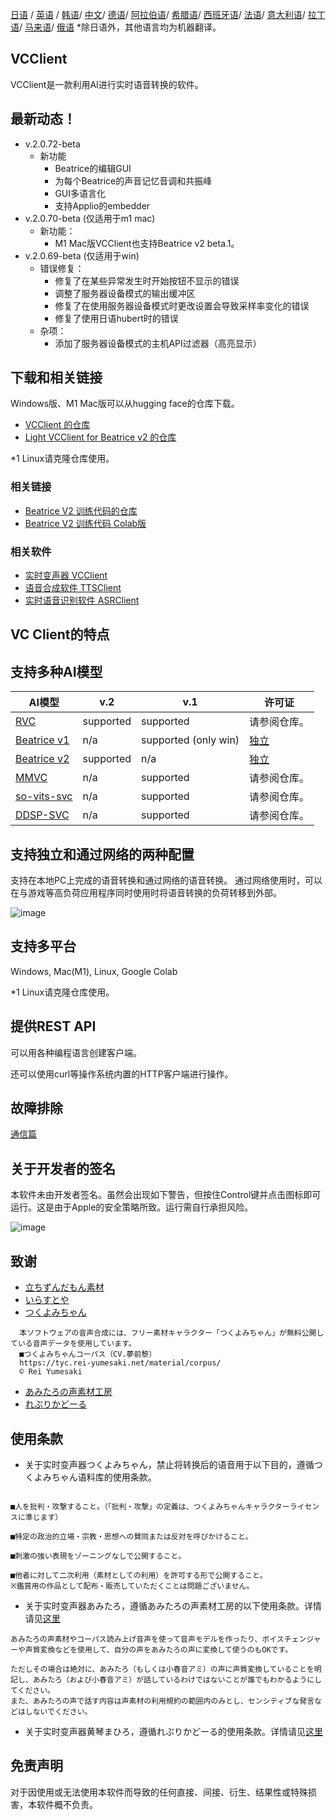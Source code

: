 [日语](/README.md) /
[英语](/docs_i18n/README_en.md) /
[韩语](/docs_i18n/README_ko.md)/
[中文](/docs_i18n/README_zh.md)/
[德语](/docs_i18n/README_de.md)/
[阿拉伯语](/docs_i18n/README_ar.md)/
[希腊语](/docs_i18n/README_el.md)/
[西班牙语](/docs_i18n/README_es.md)/
[法语](/docs_i18n/README_fr.md)/
[意大利语](/docs_i18n/README_it.md)/
[拉丁语](/docs_i18n/README_la.md)/
[马来语](/docs_i18n/README_ms.md)/
[俄语](/docs_i18n/README_ru.md)
*除日语外，其他语言均为机器翻译。

## VCClient

VCClient是一款利用AI进行实时语音转换的软件。

## 最新动态！

* v.2.0.72-beta
  * 新功能
    * Beatrice的编辑GUI
    * 为每个Beatrice的声音记忆音调和共振峰
    * GUI多语言化
    * 支持Applio的embedder
* v.2.0.70-beta (仅适用于m1 mac)
  * 新功能：
    * M1 Mac版VCClient也支持Beatrice v2 beta.1。
* v.2.0.69-beta (仅适用于win)
  * 错误修复：
    * 修复了在某些异常发生时开始按钮不显示的错误
    * 调整了服务器设备模式的输出缓冲区
    * 修复了在使用服务器设备模式时更改设置会导致采样率变化的错误
    * 修复了使用日语hubert时的错误
  * 杂项：
    * 添加了服务器设备模式的主机API过滤器（高亮显示）

## 下载和相关链接

Windows版、M1 Mac版可以从hugging face的仓库下载。

* [VCClient 的仓库](https://huggingface.co/wok000/vcclient000/tree/main)
* [Light VCClient for Beatrice v2 的仓库](https://huggingface.co/wok000/light_vcclient_beatrice/tree/main)

*1 Linux请克隆仓库使用。

### 相关链接

* [Beatrice V2 训练代码的仓库](https://huggingface.co/fierce-cats/beatrice-trainer)
* [Beatrice V2 训练代码 Colab版](https://github.com/w-okada/beatrice-trainer-colab)

### 相关软件

* [实时变声器 VCClient](https://github.com/w-okada/voice-changer)
* [语音合成软件 TTSClient](https://github.com/w-okada/ttsclient)
* [实时语音识别软件 ASRClient](https://github.com/w-okada/asrclient)

## VC Client的特点

## 支持多种AI模型

| AI模型                                                                                                     | v.2       | v.1                  | 许可证                                                                                 |
| ------------------------------------------------------------------------------------------------------------ | --------- | -------------------- | ------------------------------------------------------------------------------------------ |
| [RVC ](https://github.com/RVC-Project/Retrieval-based-Voice-Conversion-WebUI/blob/main/docs/jp/README.ja.md) | supported | supported            | 请参阅仓库。                                                             |
| [Beatrice v1](https://prj-beatrice.com/)                                                                     | n/a       | supported (only win) | [独立](https://github.com/w-okada/voice-changer/tree/master/server/voice_changer/Beatrice) |
| [Beatrice v2](https://prj-beatrice.com/)                                                                     | supported | n/a                  | [独立](https://huggingface.co/wok000/vcclient_model/blob/main/beatrice_v2_beta/readme.md)  |
| [MMVC](https://github.com/isletennos/MMVC_Trainer)                                                           | n/a       | supported            | 请参阅仓库。                                                             |
| [so-vits-svc](https://github.com/svc-develop-team/so-vits-svc)                                               | n/a       | supported            | 请参阅仓库。                                                             |
| [DDSP-SVC](https://github.com/yxlllc/DDSP-SVC)                                                               | n/a       | supported            | 请参阅仓库。                                                             |

## 支持独立和通过网络的两种配置

支持在本地PC上完成的语音转换和通过网络的语音转换。
通过网络使用时，可以在与游戏等高负荷应用程序同时使用时将语音转换的负荷转移到外部。

![image](https://user-images.githubusercontent.com/48346627/206640768-53f6052d-0a96-403b-a06c-6714a0b7471d.png)

## 支持多平台

Windows, Mac(M1), Linux, Google Colab

*1 Linux请克隆仓库使用。

## 提供REST API

可以用各种编程语言创建客户端。

还可以使用curl等操作系统内置的HTTP客户端进行操作。

## 故障排除

[通信篇](tutorials/trouble_shoot_communication_ja.md)

## 关于开发者的签名

本软件未由开发者签名。虽然会出现如下警告，但按住Control键并点击图标即可运行。这是由于Apple的安全策略所致。运行需自行承担风险。

![image](https://user-images.githubusercontent.com/48346627/212567711-c4a8d599-e24c-4fa3-8145-a5df7211f023.png)

## 致谢

* [立ちずんだもん素材](https://seiga.nicovideo.jp/seiga/im10792934)
* [いらすとや](https://www.irasutoya.com/)
* [つくよみちゃん](https://tyc.rei-yumesaki.net/)

```
  本ソフトウェアの音声合成には、フリー素材キャラクター「つくよみちゃん」が無料公開している音声データを使用しています。
  ■つくよみちゃんコーパス（CV.夢前黎）
  https://tyc.rei-yumesaki.net/material/corpus/
  © Rei Yumesaki
```

* [あみたろの声素材工房](https://amitaro.net/)
* [れぷりかどーる](https://kikyohiroto1227.wixsite.com/kikoto-utau)

## 使用条款

* 关于实时变声器つくよみちゃん，禁止将转换后的语音用于以下目的，遵循つくよみちゃん语料库的使用条款。

```

■人を批判・攻撃すること。（「批判・攻撃」の定義は、つくよみちゃんキャラクターライセンスに準じます）

■特定の政治的立場・宗教・思想への賛同または反対を呼びかけること。

■刺激の強い表現をゾーニングなしで公開すること。

■他者に対して二次利用（素材としての利用）を許可する形で公開すること。
※鑑賞用の作品として配布・販売していただくことは問題ございません。
```

* 关于实时变声器あみたろ，遵循あみたろの声素材工房的以下使用条款。详情请见[这里](https://amitaro.net/voice/faq/#index_id6)

```
あみたろの声素材やコーパス読み上げ音声を使って音声モデルを作ったり、ボイスチェンジャーや声質変換などを使用して、自分の声をあみたろの声に変換して使うのもOKです。

ただしその場合は絶対に、あみたろ（もしくは小春音アミ）の声に声質変換していることを明記し、あみたろ（および小春音アミ）が話しているわけではないことが誰でもわかるようにしてください。
また、あみたろの声で話す内容は声素材の利用規約の範囲内のみとし、センシティブな発言などはしないでください。
```

* 关于实时变声器黄琴まひろ，遵循れぷりかどーる的使用条款。详情请见[这里](https://kikyohiroto1227.wixsite.com/kikoto-utau/ter%EF%BD%8Ds-of-service)

## 免责声明

对于因使用或无法使用本软件而导致的任何直接、间接、衍生、结果性或特殊损害，本软件概不负责。
